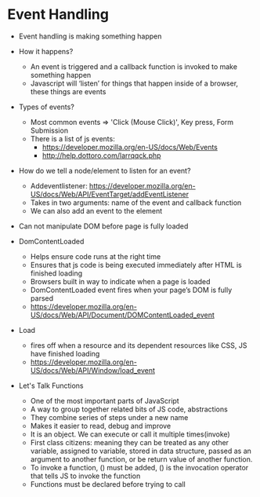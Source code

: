 # Event Handling

* Event handling is making something happen

* How it happens?
  * An event is triggered and a callback function is invoked to make something happen
  * Javascript will ‘listen’ for things that happen inside of a browser, these things are events

* Types of events?
  * Most common events => 'Click (Mouse Click)', Key press, Form Submission
  * There is a list of js events:  
    * <https://developer.mozilla.org/en-US/docs/Web/Events>
    * <http://help.dottoro.com/larrqqck.php>

* How do we tell a node/element to listen for an event?
  * Addeventlistener: <https://developer.mozilla.org/en-US/docs/Web/API/EventTarget/addEventListener>
  * Takes in two arguments: name of the event and callback function
  * We can also add an event to the element

* Can not manipulate DOM before page is fully loaded

* DomContentLoaded
  * Helps ensure code runs at the right time
  * Ensures that js code is being executed immediately after HTML is finished loading
  * Browsers built in way to indicate when a page is loaded
  * DomContentLoaded event fires when your page’s DOM is fully parsed
  * <https://developer.mozilla.org/en-US/docs/Web/API/Document/DOMContentLoaded_event>
  
* Load
  * fires off when a resource and its dependent resources like CSS, JS have finished loading
  * <https://developer.mozilla.org/en-US/docs/Web/API/Window/load_event>

* Let's Talk Functions
  * One of the most important parts of JavaScript
  * A way to group together related bits of JS code, abstractions
  * They combine series of steps under a new name
  * Makes it easier to read, debug and improve
  * It is an object. We can execute or call it multiple times(invoke)
  * First class citizens: meaning they can be treated as any other variable, assigned to variable, stored in data structure, passed as an argument to another function, or be return value of another function.
  * To invoke a function, () must be added, () is the invocation operator that tells JS to invoke the function
  * Functions must be declared before trying to call
